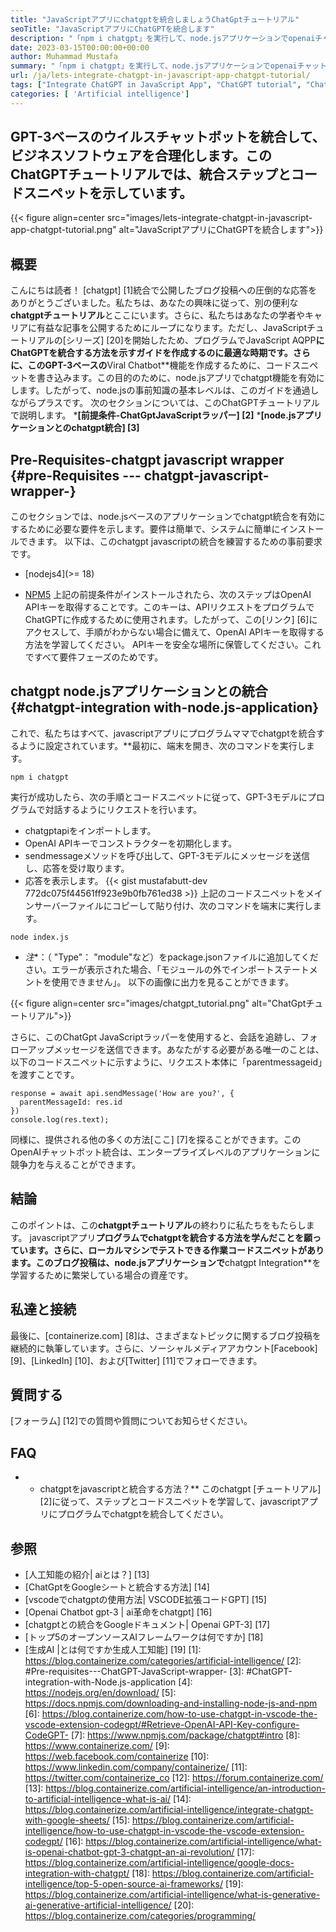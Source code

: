 ```yaml
---
title: "JavaScriptアプリにchatgptを統合しましょうChatGptチュートリアル" 
seoTitle: "JavaScriptアプリにChatGPTを統合します" 
description: "「npm i chatgpt」を実行して、node.jsアプリケーションでopenaiチャットボットの使用を開始するだけです。このガイドに従って、chatGPTをJavaScriptアプリに統合する方法を学びます。" 
date: 2023-03-15T00:00:00+00:00
author: Muhammad Mustafa
summary: "「npm i chatgpt」を実行して、node.jsアプリケーションでopenaiチャットボットの使用を開始するだけです。このガイドに従って、chatGPTをJavaScriptアプリに統合する方法を学びます。" 
url: /ja/lets-integrate-chatgpt-in-javascript-app-chatgpt-tutorial/
tags: ["Integrate ChatGPT in JavaScript App", "ChatGPT tutorial", "ChatGPT JavaScript", "ChatGPT integration", "OpenAI Chatbot"]
categories: [ 'Artificial intelligence']
---
```


## GPT-3ベースのウイルスチャットボットを統合して、ビジネスソフトウェアを合理化します。このChatGPTチュートリアルでは、統合ステップとコードスニペットを示しています。

{{< figure align=center src="images/lets-integrate-chatgpt-in-javascript-app-chatgpt-tutorial.png" alt="JavaScriptアプリにChatGPTを統合します">}}


## 概要
こんにちは読者！ [chatgpt] [1]統合で公開したブログ投稿への圧倒的な応答をありがとうございました。私たちは、あなたの興味に従って、別の便利な**chatgptチュートリアル**とここにいます。さらに、私たちはあなたの学者やキャリアに有益な記事を公開するためにループになります。ただし、JavaScriptチュートリアルの[シリーズ] [20]を開始したため、プログラムでJavaScript AQPP**にChatGPTを統合する方法を示すガイドを作成するのに最適な時期です。さらに、このGPT-3ベースの**Viral Chatbot**機能を作成するために、コードスニペットを書き込みます。この目的のために、node.jsアプリでchatgpt機能を有効にします。したがって、node.jsの事前知識の基本レベルは、このガイドを通過しながらプラスです。
次のセクションについては、このChatGPTチュートリアルで説明します。
***[前提条件-ChatGptJavaScriptラッパー] [2]**
***[node.jsアプリケーションとのchatgpt統合] [3]**

## Pre-Requisites-chatgpt javascript wrapper {#pre-Requisites --- chatgpt-javascript-wrapper-}
このセクションでは、node.jsベースのアプリケーションでchatgpt統合を有効にするために必要な要件を示します。要件は簡単で、システムに簡単にインストールできます。
以下は、このchatgpt javascriptの統合を練習するための事前要求です。

 * [nodejs4](>= 18)

 * [NPM5](>=9)
上記の前提条件がインストールされたら、次のステップはOpenAI APIキーを取得することです。このキーは、APIリクエストをプログラムでChatGPTに作成するために使用されます。したがって、この[リンク] [6]にアクセスして、手順がわからない場合に備えて、OpenAI APIキーを取得する方法を学習してください。
APIキーを安全な場所に保管してください。これですべて要件フェーズのためです。

## chatgpt node.jsアプリケーションとの統合{#chatgpt-integration with-node.js-application}
これで、私たちはすべて、javascriptアプリにプログラムママでchatgptを統合するように設定されています。**最初に、端末を開き、次のコマンドを実行します。
```
npm i chatgpt
```
実行が成功したら、次の手順とコードスニペットに従って、GPT-3モデルにプログラムで対話するようにリクエストを行います。
 * chatgptapiをインポートします。
 * OpenAI APIキーでコンストラクターを初期化します。
 * sendmessageメソッドを呼び出して、GPT-3モデルにメッセージを送信し、応答を受け取ります。
* 応答を表示します。
{{< gist mustafabutt-dev 772dc075f44561ff923e9b0fb761ed38 >}}
上記のコードスニペットをメインサーバーファイルにコピーして貼り付け、次のコマンドを端末に実行します。
```
node index.js
```
* *注**：（ "Type"： "module"など）をpackage.jsonファイルに追加してください。エラーが表示された場合、「モジュールの外でインポートステートメントを使用できません」。
以下の画像に出力を見ることができます。

{{< figure align=center src="images/chatgpt_tutorial.png" alt="ChatGptチュートリアル">}}

さらに、このChatGpt JavaScriptラッパーを使用すると、会話を追跡し、フォローアップメッセージを送信できます。あなたがする必要がある唯一のことは、以下のコードスニペットに示すように、リクエスト本体に「parentmessageid」を渡すことです。
```
response = await api.sendMessage('How are you?', {
  parentMessageId: res.id
})
console.log(res.text);
```
同様に、提供される他の多くの方法[ここ] [7]を探ることができます。このOpenAIチャットボット統合は、エンタープライズレベルのアプリケーションに競争力を与えることができます。

## 結論
このポイントは、この**chatgptチュートリアル**の終わりに私たちをもたらします。 javascriptアプリ**プログラムでchatgptを統合する方法を学んだことを願っています。さらに、ローカルマシンでテストできる作業コードスニペットがあります。このブログ投稿は、node.jsアプリケーションで**chatgpt Integration**を学習するために繁栄している場合の資産です。

## 私達と接続
最後に、[containerize.com] [8]は、さまざまなトピックに関するブログ投稿を継続的に執筆しています。さらに、ソーシャルメディアアカウント[Facebook] [9]、[LinkedIn] [10]、および[Twitter] [11]でフォローできます。

## 質問する
[フォーラム] [12]での質問や質問についてお知らせください。

## FAQ
* * chatgptをjavascriptと統合する方法？**
このchatgpt [チュートリアル] [2]に従って、ステップとコードスニペットを学習して、javascriptアプリにプログラムでchatgptを統合してください。

## 参照
  * [人工知能の紹介| aiとは？] [13]
  * [ChatGptをGoogleシートと統合する方法] [14]
  * [vscodeでchatgptの使用方法| VSCODE拡張コードGPT] [15]
  * [Openai Chatbot gpt-3 | ai革命をchatgpt] [16]
  * [chatgptとの統合をGoogleドキュメント| Openai GPT-3] [17]
  * [トップ5のオープンソースAIフレームワークは何ですか] [18]
  * [生成AI |とは何ですか生成人工知能] [19]
[1]: https://blog.containerize.com/categories/artificial-intelligence/
[2]: #Pre-requisites---ChatGPT-JavaScript-wrapper-
[3]: #ChatGPT-integration-with-Node.js-application
[4]: https://nodejs.org/en/download/
[5]: https://docs.npmjs.com/downloading-and-installing-node-js-and-npm
[6]: https://blog.containerize.com/how-to-use-chatgpt-in-vscode-the-vscode-extension-codegpt/#Retrieve-OpenAI-API-Key-configure-CodeGPT-
[7]: https://www.npmjs.com/package/chatgpt#intro
[8]: https://www.containerize.com/
[9]: https://web.facebook.com/containerize
[10]: https://www.linkedin.com/company/containerize/
[11]: https://twitter.com/containerize_co
[12]: https://forum.containerize.com/
[13]: https://blog.containerize.com/artificial-intelligence/an-introduction-to-artificial-intelligence-what-is-ai/
[14]: https://blog.containerize.com/artificial-intelligence/integrate-chatgpt-with-google-sheets/
[15]: https://blog.containerize.com/artificial-intelligence/how-to-use-chatgpt-in-vscode-the-vscode-extension-codegpt/
[16]: https://blog.containerize.com/artificial-intelligence/what-is-openai-chatbot-gpt-3-chatgpt-an-ai-revolution/
[17]: https://blog.containerize.com/artificial-intelligence/google-docs-integration-with-chatgpt/
[18]: https://blog.containerize.com/artificial-intelligence/top-5-open-source-ai-frameworks/
[19]: https://blog.containerize.com/artificial-intelligence/what-is-generative-ai-generative-artificial-intelligence/
[20]: https://blog.containerize.com/categories/programming/

